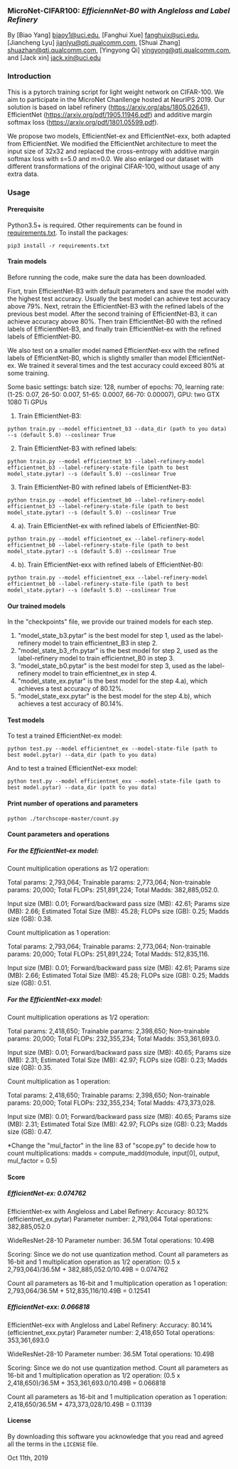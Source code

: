 ### MicroNet-CIFAR100: *EfficiennNet-B0 with Angleloss and Label Refinery*
By [Biao Yang] biaoy1@uci.edu,
[Fanghui Xue] fanghuix@uci.edu,
[Jiancheng Lyu] jianlyu@qti.qualcomm.com,
[Shuai Zhang] shuazhan@qti.qualcomm.com,
[Yingyong Qi] yingyong@qti.qualcomm.com,
and [Jack xin] jack.xin@uci.edu


### Introduction
This is a pytorch training script for light weight network on CIFAR-100. We aim to participate in the MicroNet Chanllenge hosted at NeurIPS 2019. Our solution is based on label refinery (https://arxiv.org/abs/1805.02641), EfficientNet (https://arxiv.org/pdf/1905.11946.pdf) and additive margin softmax loss (https://arxiv.org/pdf/1801.05599.pdf).

We propose two models, EfficientNet-ex and EfficientNet-exx, both adapted from EfficientNet. We modified the EfficientNet architecture to meet the input size of 32x32 and replaced the cross-entropy with additive margin softmax loss with s=5.0 and m=0.0. We also enlarged our dataset with different transformations of the original CIFAR-100, without usage of any extra data.


### Usage
#### Prerequisite
Python3.5+ is required. Other requirements can be found in [requirements.txt](requirements.txt).
To install the packages:
```
pip3 install -r requirements.txt
```

#### Train models
Before running the code, make sure the data has been downloaded.

Fisrt, train EfficientNet-B3 with default parameters and save the model with the highest test accuracy. Usually the best model can achieve test accuracy above 79%.
Next, retrain the EfficientNet-B3 with the refined labels of the previous best model. After the second training of EfficientNet-B3, it can achieve accuracy above 80%.
Then train EfficientNet-B0 with the refined labels of EfficientNet-B3, and finally train EfficientNet-ex with the refined labels of EfficientNet-B0.

We also test on a smaller model named EfficientNet-exx with the refined labels of EfficientNet-B0, which is slightly smaller than model EfficientNet-ex. We trained it several times and the test accuracy could exceed 80% at some training.

Some basic settings: 
batch size: 128, number of epochs: 70, learning rate: (1-25: 0.07, 26-50: 0.007, 51-65: 0.0007, 66-70: 0.00007), GPU: two GTX 1080 Ti GPUs

1. Train EfficientNet-B3:
```
python train.py --model efficientnet_b3 --data_dir (path to you data) --s (default 5.0) --coslinear True
```
2. Train EfficientNet-B3 with refined labels:
```
python train.py --model efficientnet_b3 --label-refinery-model efficientnet_b3 --label-refinery-state-file (path to best model_state.pytar) --s (default 5.0) --coslinear True
```
3. Train EfficientNet-B0 with refined labels of EfficientNet-B3:
```
python train.py --model efficientnet_b0 --label-refinery-model efficientnet_b3 --label-refinery-state-file (path to best model_state.pytar) --s (default 5.0) --coslinear True
```
4. a). Train EfficientNet-ex with refined labels of EfficientNet-B0:
```
python train.py --model efficientnet_ex --label-refinery-model efficientnet_b0 --label-refinery-state-file (path to best model_state.pytar) --s (default 5.0) --coslinear True
```
4. b). Train EfficientNet-exx with refined labels of EfficientNet-B0:
```
python train.py --model efficientnet_exx --label-refinery-model efficientnet_b0 --label-refinery-state-file (path to best model_state.pytar) --s (default 5.0) --coslinear True
```

#### Our trained models
In the "checkpoints" file, we provide our trained models for each step. 
1. "model_state_b3.pytar" is the best model for step 1, used as the label-refinery model to train efficientnet_B3 in step 2. 
2. "model_state_b3_rfn.pytar" is the best model for step 2, used as the label-refinery model to train efficientnet_B0 in step 3. 
3. "model_state_b0.pytar" is the best model for step 3, used as the label-refinery model to train efficientnet_ex in step 4. 
4. "model_state_ex.pytar" is the best model for the step 4.a), which achieves a test accuracy of 80.12%. 
4. "model_state_exx.pytar" is the best model for the step 4.b), which achieves a test accuracy of 80.14%. 


#### Test models
To test a trained EfficientNet-ex model:
```
python test.py --model efficientnet_ex --model-state-file (path to best model.pytar) --data_dir (path to you data)
```
And to test a trained EfficientNet-exx model:
```
python test.py --model efficientnet_exx --model-state-file (path to best model.pytar) --data_dir (path to you data)
```

#### Print number of operations and parameters
```
python ./torchscope-master/count.py
```

#### Count parameters and operations
##### For the EfficientNet-ex model:
Count multiplication operations as 1/2 operation:

Total params: 2,793,064;
Trainable params: 2,773,064;
Non-trainable params: 20,000;
Total FLOPs: 251,891,224;
Total Madds: 382,885,052.0.

Input size (MB): 0.01;
Forward/backward pass size (MB): 42.61;
Params size (MB): 2.66;
Estimated Total Size (MB): 45.28;
FLOPs size (GB): 0.25;
Madds size (GB): 0.38.

Count multiplication as 1 operation:

Total params: 2,793,064;
Trainable params: 2,773,064;
Non-trainable params: 20,000;
Total FLOPs: 251,891,224;
Total Madds: 512,835,116.

Input size (MB): 0.01;
Forward/backward pass size (MB): 42.61;
Params size (MB): 2.66;
Estimated Total Size (MB): 45.28;
FLOPs size (GB): 0.25;
Madds size (GB): 0.51.


##### For the EfficientNet-exx model:
Count multiplication operations as 1/2 operation:

Total params: 2,418,650;
Trainable params: 2,398,650;
Non-trainable params: 20,000;
Total FLOPs: 232,355,234;
Total Madds: 353,361,693.0.

Input size (MB): 0.01;
Forward/backward pass size (MB): 40.65;
Params size (MB): 2.31;
Estimated Total Size (MB): 42.97;
FLOPs size (GB): 0.23;
Madds size (GB): 0.35.

Count multiplication as 1 operation:

Total params: 2,418,650;
Trainable params: 2,398,650;
Non-trainable params: 20,000;
Total FLOPs: 232,355,234;
Total Madds: 473,373,028.

Input size (MB): 0.01;
Forward/backward pass size (MB): 40.65;
Params size (MB): 2.31;
Estimated Total Size (MB): 42.97;
FLOPs size (GB): 0.23;
Madds size (GB): 0.47.


*Change the "mul_factor" in the line 83 of "scope.py" to decide how to count multiplications:
madds = compute_madd(module, input[0], output, mul_factor = 0.5)


#### Score
##### EfficientNet-ex: 0.074762
EfficientNet-ex with Angleloss and Label Refinery:
Accuracy: 80.12% (efficientnet_ex.pytar)
Parameter number: 2,793,064
Total operations: 382,885,052.0

WideResNet-28-10
Parameter number: 36.5M
Total operations: 10.49B

Scoring:
Since we do not use quantization method.
Count all parameters as 16-bit and 1 multiplication operation as 1/2 operation:
(0.5 x 2,793,064)/36.5M + 382,885,052.0/10.49B = 0.074762

Count all parameters as 16-bit and 1 multiplication operation as 1 operation:
2,793,064/36.5M + 512,835,116/10.49B = 0.12541


##### EfficientNet-exx: 0.066818
EfficientNet-exx with Angleloss and Label Refinery:
Accuracy: 80.14% (efficientnet_exx.pytar)
Parameter number: 2,418,650
Total operations: 353,361,693.0

WideResNet-28-10
Parameter number: 36.5M
Total operations: 10.49B

Scoring:
Since we do not use quantization method.
Count all parameters as 16-bit and 1 multiplication operation as 1/2 operation:
(0.5 x 2,418,650)/36.5M + 353,361,693.0/10.49B = 0.066818

Count all parameters as 16-bit and 1 multiplication operation as 1 operation:
2,418,650/36.5M + 473,373,028/10.49B = 0.11139

#### License
By downloading this software you acknowledge that you read and agreed all the
terms in the `LICENSE` file.

Oct 11th, 2019
